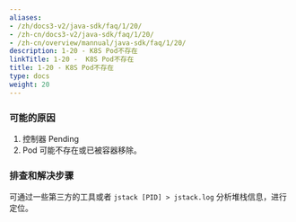 ```yaml
---
aliases:
- /zh/docs3-v2/java-sdk/faq/1/20/
- /zh-cn/docs3-v2/java-sdk/faq/1/20/
- /zh-cn/overview/mannual/java-sdk/faq/1/20/
description: 1-20 - K8S Pod不存在
linkTitle: 1-20 -  K8S Pod不存在
title: 1-20 - K8S Pod不存在
type: docs
weight: 20
---
```







### 可能的原因
1. 控制器 Pending
2. Pod 可能不存在或已被容器移除。

### 排查和解决步骤

可通过一些第三方的工具或者 `jstack [PID] > jstack.log` 分析堆栈信息，进行定位。
